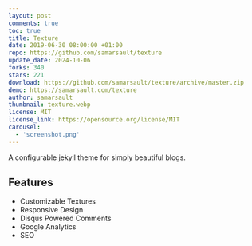 ```yaml
---
layout: post
comments: true
toc: true
title: Texture
date: 2019-06-30 08:00:00 +01:00
repo: https://github.com/samarsault/texture
update_date: 2024-10-06
forks: 340
stars: 221
download: https://github.com/samarsault/texture/archive/master.zip
demo: https://samarsault.com/texture
author: samarsault
thumbnail: texture.webp
license: MIT
license_link: https://opensource.org/license/MIT
carousel:
  - 'screenshot.png'
---
```


A configurable jekyll theme for simply beautiful blogs.

## Features

* Customizable Textures
* Responsive Design
* Disqus Powered Comments
* Google Analytics
* SEO
